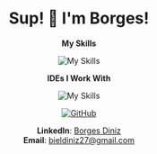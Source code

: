 <div align="center">
<h1>Sup! 👋 I'm Borges!</h1>

**My Skills**

![My Skills](https://skillicons.dev/icons?i=python,django,js,html,css,bootstrap,git&theme=dark)

**IDEs I Work With**

![My Skills](https://skillicons.dev/icons?i=pycharm,vscode&theme=dark)

[![GitHub](https://img.shields.io/badge/GitHub-100000?style=for-the-badge&logo=github&logoColor=white)](https://github.com/sagrob)

**LinkedIn**: [Borges Diniz](https://www.linkedin.com/in/borgesdiniz/) <br>
**Email**: bieldiniz27@gmail.com
</div>
